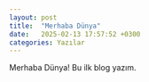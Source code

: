 ```yaml
---
layout: post
title:  "Merhaba Dünya"
date:   2025-02-13 17:57:52 +0300
categories: Yazılar
---
```

Merhaba Dünya! Bu ilk blog yazım.